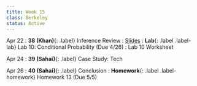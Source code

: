 ```yaml
---
title: Week 15
class: Berkeley
status: Active
---
```


Apr 22
: **38 (Khan)**{: .label} Inference Review
 : [Slides](https://docs.google.com/presentation/d/1MDEXl6kbjn7udNsQeIc_WtLMknqhb6O_PDTRO8ceXPY/edit#slide=id.g610d9f86d0_0_5)
: **Lab**{: .label .label-lab} Lab 10: Conditional Probability (Due 4/26)
 : Lab 10 Worksheet

Apr 24
: **39 (Sahai)**{: .label} Case Study: Tech
 <!-- : [Slides](#) &#8226; [Demos](#) &#8226; [Blank Demos](#) -->

Apr 26
: **40 (Sahai)**{: .label} Conclusion
: **Homework**{: .label .label-homework} Homework 13 (Due 5/5)
